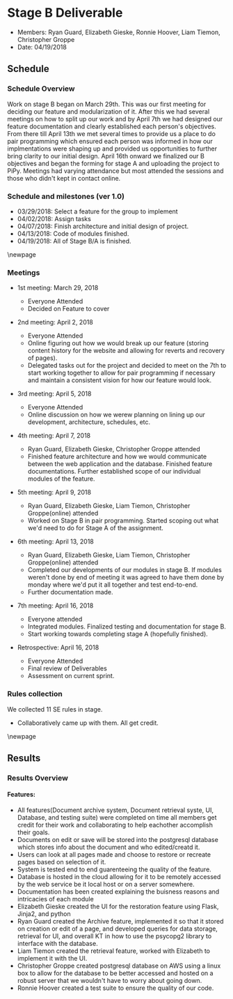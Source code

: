 # Stage B Deliverable

* Members: Ryan Guard, Elizabeth Gieske, Ronnie Hoover, Liam Tiemon, Christopher Groppe 
* Date: 04/19/2018

## Schedule

### Schedule Overview
Work on stage B began on March 29th. This was our first meeting for deciding our feature and modularization of it. After this we had several meetings on how to split up our work
and by April 7th we had designed our feature documentation and clearly established each person's objectives. From there till April 13th we met several times to provide us a place
to do pair programming which ensured each person was informed in how our implmentations were shaping up and provided us opportunities to further bring clarity to our initial design.
April 16th onward we finalized our B objectives and began the forming for stage A and uploading the project to PiPy. Meetings had varying attendance but most attended the sessions
and those who didn't kept in contact online.

### Schedule and milestones (ver 1.0)

* 03/29/2018: Select a feature for the group to implement
* 04/02/2018: Assign tasks
* 04/07/2018: Finish architecture and initial design of project.
* 04/13/2018: Code of modules finished.
* 04/19/2018: All of Stage B/A is finished.

\newpage

### Meetings

* 1st meeting: March 29, 2018
	* Everyone Attended
	* Decided on Feature to cover

* 2nd meeting:  April 2, 2018
	* Everyone Attended
	* Online figuring out how we would break up our feature (storing content history for the website and allowing for reverts and recovery of pages).
	* Delegated tasks out for the project and decided to meet on the 7th to start working together to allow for pair programming if necessary and maintain a consistent vision for how our feature would look.

* 3rd meeting: April 5, 2018
	* Everyone Attended
	* Online discussion on how we werew planning on lining up our development, architecture, schedules, etc.

* 4th meeting: April 7, 2018
	* Ryan Guard, Elizabeth Gieske, Christopher Groppe attended
	* Finished feature architecture and how we would communicate between the web application and the database. Finished feature documentations. Further established scope of our individual modules of the feature.

* 5th meeting: April 9, 2018
	* Ryan Guard, Elizabeth Gieske, Liam Tiemon, Christopher Groppe(online) attended
	* Worked on Stage B in pair programming. Started scoping out what we'd need to do for Stage A of the assignment.

* 6th meeting: April 13, 2018
	* Ryan Guard, Elizabeth Gieske, Liam Tiemon, Christopher Groppe(online) attended
	* Completed our developments of our modules in stage B. If modules weren't done by end of meeting it was agreed to have them done by monday where we'd put it all together and test end-to-end.
	* Further documentation made.

* 7th meeting: April 16, 2018
	* Everyone attended
	* Integrated modules. Finalized testing and documentation for stage B.
	* Start working towards completing stage A (hopefully finished).
	
* Retrospective: April 16, 2018
    * Everyone Attended 
	* Final review of Deliverables
	* Assessment on current sprint.
	
### Rules collection

We collected 11 SE rules in stage.

* Collaboratively came up with them. All get credit.

\newpage

## Results

### Results Overview
#### Features:
* All features(Document archive system, Document retrieval syste, UI, Database, and testing suite) were completed on time all members get credit for their work and collaborating to help eachother accomplish their goals.
* Documents on edit or save will be stored into the postgresql database which stores info about the document and who edited/creatd it.
* Users can look at all pages made and choose to restore or recreate pages based on selection of it.
* System is tested end to end guarenteeing the quality of the feature.
* Database is hosted in the cloud allowing for it to be remotely accessed by the web service be it local host or on a server somewhere.
* Documentation has been created explaining the buisness reasons and intricacies of each module
* Elizabeth Gieske created the UI for the restoration feature using Flask, Jinja2, and python
* Ryan Guard created the Archive feature, implemented it so that it stored on creation or edit of a page, and developed queries for data storage, retrieval for UI, and overall KT in how to use the psycopg2 library to interface with the database.
* Liam Tiemon created the retrieval feature, worked with Elizabeth to implement it with the UI.
* Christopher Groppe created postgresql database on AWS using a linux box to allow for the database to be better accessed and hosted on a robust server that we wouldn't have to worry about going down.
* Ronnie Hoover created a test suite to ensure the quality of our code.


